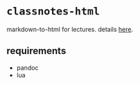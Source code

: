 # `classnotes-html`
markdown-to-html for lectures. details [here](https://neilrathi.github.io/notes/docs.html).

## requirements
* pandoc
* lua